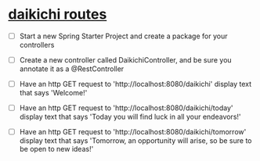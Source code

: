# [daikichi routes](https://login.codingdojo.com/m/315/9532/64576)


- [ ] Start a new Spring Starter Project and create a package for your controllers

- [ ] Create a new controller called DaikichiController, and be sure you annotate it as a @RestController

- [ ] Have an http GET request to 'http://localhost:8080/daikichi' display text that says 'Welcome!'

- [ ] Have an http GET request to 'http://localhost:8080/daikichi/today' display text that says 'Today you will find luck in all your endeavors!'

- [ ] Have an http GET request to 'http://localhost:8080/daikichi/tomorrow' display text that says 'Tomorrow, an opportunity will arise, so be sure to be open to new ideas!'